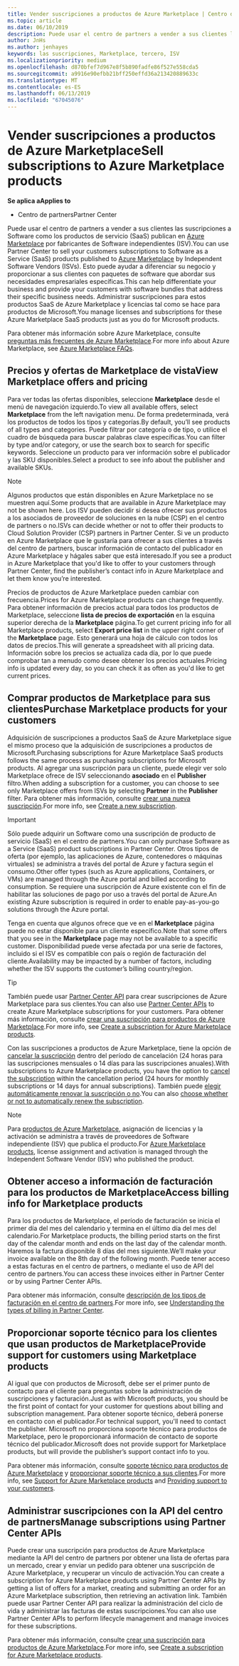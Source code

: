 ```yaml
---
title: Vender suscripciones a productos de Azure Marketplace | Centro de partners
ms.topic: article
ms.date: 06/10/2019
description: Puede usar el centro de partners a vender a sus clientes las suscripciones a Software como servicio (SaaS) productos publican en Azure Marketplace por fabricantes de Software independientes (ISV).
author: JnHs
ms.author: jenhayes
keywords: las suscripciones, Marketplace, tercero, ISV
ms.localizationpriority: medium
ms.openlocfilehash: d870bfef7d967e8f5b890fadfe86f527e558cda5
ms.sourcegitcommit: a9916e90efbb21bff250effd36a213420889633c
ms.translationtype: MT
ms.contentlocale: es-ES
ms.lasthandoff: 06/13/2019
ms.locfileid: "67045076"
---
```

# <a name="sell-subscriptions-to-azure-marketplace-products"></a><span data-ttu-id="834b2-104">Vender suscripciones a productos de Azure Marketplace</span><span class="sxs-lookup"><span data-stu-id="834b2-104">Sell subscriptions to Azure Marketplace products</span></span>

<span data-ttu-id="834b2-105">**Se aplica a**</span><span class="sxs-lookup"><span data-stu-id="834b2-105">**Applies to**</span></span>

- <span data-ttu-id="834b2-106">Centro de partners</span><span class="sxs-lookup"><span data-stu-id="834b2-106">Partner Center</span></span>

<span data-ttu-id="834b2-107">Puede usar el centro de partners a vender a sus clientes las suscripciones a Software como los productos de servicio (SaaS) publican en [Azure Marketplace](https://azuremarketplace.microsoft.com/marketplace) por fabricantes de Software independientes (ISV).</span><span class="sxs-lookup"><span data-stu-id="834b2-107">You can use Partner Center to sell your customers subscriptions to Software as a Service (SaaS) products published to [Azure Marketplace](https://azuremarketplace.microsoft.com/marketplace) by Independent Software Vendors (ISVs).</span></span> <span data-ttu-id="834b2-108">Esto puede ayudar a diferenciar su negocio y proporcionar a sus clientes con paquetes de software que abordar sus necesidades empresariales específicas.</span><span class="sxs-lookup"><span data-stu-id="834b2-108">This can help differentiate your business and provide your customers with software bundles that address their specific business needs.</span></span> <span data-ttu-id="834b2-109">Administrar suscripciones para estos productos SaaS de Azure Marketplace y licencias tal como se hace para productos de Microsoft.</span><span class="sxs-lookup"><span data-stu-id="834b2-109">You manage licenses and subscriptions for these Azure Marketplace SaaS products just as you do for Microsoft products.</span></span>

<span data-ttu-id="834b2-110">Para obtener más información sobre Azure Marketplace, consulte [preguntas más frecuentes de Azure Marketplace](https://docs.microsoft.com/azure/marketplace/marketplace-faq-publisher-guide).</span><span class="sxs-lookup"><span data-stu-id="834b2-110">For more info about Azure Marketplace, see [Azure Marketplace FAQs](https://docs.microsoft.com/azure/marketplace/marketplace-faq-publisher-guide).</span></span>

## <a name="view-marketplace-offers-and-pricing"></a><span data-ttu-id="834b2-111">Precios y ofertas de Marketplace de vista</span><span class="sxs-lookup"><span data-stu-id="834b2-111">View Marketplace offers and pricing</span></span>

<span data-ttu-id="834b2-112">Para ver todas las ofertas disponibles, seleccione **Marketplace** desde el menú de navegación izquierdo.</span><span class="sxs-lookup"><span data-stu-id="834b2-112">To view all available offers, select **Marketplace** from the left navigation menu.</span></span> <span data-ttu-id="834b2-113">De forma predeterminada, verá los productos de todos los tipos y categorías.</span><span class="sxs-lookup"><span data-stu-id="834b2-113">By default, you’ll see products of all types and categories.</span></span> <span data-ttu-id="834b2-114">Puede filtrar por categoría o de tipo, o utilice el cuadro de búsqueda para buscar palabras clave específicas.</span><span class="sxs-lookup"><span data-stu-id="834b2-114">You can filter by type and/or category, or use the search box to search for specific keywords.</span></span> <span data-ttu-id="834b2-115">Seleccione un producto para ver información sobre el publicador y las SKU disponibles.</span><span class="sxs-lookup"><span data-stu-id="834b2-115">Select a product to see info about the publisher and available SKUs.</span></span>

> [!NOTE]
> <span data-ttu-id="834b2-116">Algunos productos que están disponibles en Azure Marketplace no se muestren aquí.</span><span class="sxs-lookup"><span data-stu-id="834b2-116">Some products that are available in Azure Marketplace may not be shown here.</span></span> <span data-ttu-id="834b2-117">Los ISV pueden decidir si desea ofrecer sus productos a los asociados de proveedor de soluciones en la nube (CSP) en el centro de partners o no.</span><span class="sxs-lookup"><span data-stu-id="834b2-117">ISVs can decide whether or not to offer their products to Cloud Solution Provider (CSP) partners in Partner Center.</span></span> <span data-ttu-id="834b2-118">Si ve un producto en Azure Marketplace que le gustaría para ofrecer a sus clientes a través del centro de partners, buscar información de contacto del publicador en Azure Marketplace y hágales saber que está interesado.</span><span class="sxs-lookup"><span data-stu-id="834b2-118">If you see a product in Azure Marketplace that you'd like to offer to your customers through Partner Center, find the publisher’s contact info in Azure Marketplace and let them know you’re interested.</span></span>

<span data-ttu-id="834b2-119">Precios de productos de Azure Marketplace pueden cambiar con frecuencia.</span><span class="sxs-lookup"><span data-stu-id="834b2-119">Prices for Azure Marketplace products can change frequently.</span></span> <span data-ttu-id="834b2-120">Para obtener información de precios actual para todos los productos de Marketplace, seleccione **lista de precios de exportación** en la esquina superior derecha de la **Marketplace** página.</span><span class="sxs-lookup"><span data-stu-id="834b2-120">To get current pricing info for all Marketplace products, select **Export price list** in the upper right corner of the **Marketplace** page.</span></span> <span data-ttu-id="834b2-121">Esto generará una hoja de cálculo con todos los datos de precios.</span><span class="sxs-lookup"><span data-stu-id="834b2-121">This will generate a spreadsheet with all pricing data.</span></span> <span data-ttu-id="834b2-122">Información sobre los precios se actualiza cada día, por lo que puede comprobar tan a menudo como desee obtener los precios actuales.</span><span class="sxs-lookup"><span data-stu-id="834b2-122">Pricing info is updated every day, so you can check it as often as you'd like to get current prices.</span></span>

## <a name="purchase-marketplace-products-for-your-customers"></a><span data-ttu-id="834b2-123">Comprar productos de Marketplace para sus clientes</span><span class="sxs-lookup"><span data-stu-id="834b2-123">Purchase Marketplace products for your customers</span></span>

<span data-ttu-id="834b2-124">Adquisición de suscripciones a productos SaaS de Azure Marketplace sigue el mismo proceso que la adquisición de suscripciones a productos de Microsoft.</span><span class="sxs-lookup"><span data-stu-id="834b2-124">Purchasing subscriptions for Azure Marketplace SaaS products follows the same process as purchasing subscriptions for Microsoft products.</span></span> <span data-ttu-id="834b2-125">Al agregar una suscripción para un cliente, puede elegir ver solo Marketplace ofrece de ISV seleccionando **asociado** en el **Publisher** filtro.</span><span class="sxs-lookup"><span data-stu-id="834b2-125">When adding a subscription for a customer, you can choose to see only Marketplace offers from ISVs by selecting **Partner** in the **Publisher** filter.</span></span> <span data-ttu-id="834b2-126">Para obtener más información, consulte [crear una nueva suscripción](create-a-new-subscription.md).</span><span class="sxs-lookup"><span data-stu-id="834b2-126">For more info, see [Create a new subscription](create-a-new-subscription.md).</span></span>

> [!IMPORTANT]
> <span data-ttu-id="834b2-127">Sólo puede adquirir un Software como una suscripción de producto de servicio (SaaS) en el centro de partners.</span><span class="sxs-lookup"><span data-stu-id="834b2-127">You can only purchase Software as a Service (SaaS) product subscriptions in Partner Center.</span></span> <span data-ttu-id="834b2-128">Otros tipos de oferta (por ejemplo, las aplicaciones de Azure, contenedores o máquinas virtuales) se administra a través del portal de Azure y factura según el consumo.</span><span class="sxs-lookup"><span data-stu-id="834b2-128">Other offer types (such as Azure applications, Containers, or VMs) are managed through the Azure portal and billed according to consumption.</span></span> <span data-ttu-id="834b2-129">Se requiere una suscripción de Azure existente con el fin de habilitar las soluciones de pago por uso a través del portal de Azure.</span><span class="sxs-lookup"><span data-stu-id="834b2-129">An existing Azure subscription is required in order to enable pay-as-you-go solutions through the Azure portal.</span></span>

<span data-ttu-id="834b2-130">Tenga en cuenta que algunos ofrece que ve en el **Marketplace** página puede no estar disponible para un cliente específico.</span><span class="sxs-lookup"><span data-stu-id="834b2-130">Note that some offers that you see in the **Marketplace** page may not be available to a specific customer.</span></span> <span data-ttu-id="834b2-131">Disponibilidad puede verse afectada por una serie de factores, incluido si el ISV es compatible con país o región de facturación del cliente.</span><span class="sxs-lookup"><span data-stu-id="834b2-131">Availability may be impacted by a number of factors, including whether the ISV supports the customer’s billing country/region.</span></span>

> [!TIP]
> <span data-ttu-id="834b2-132">También puede usar [Partner Center API](https://docs.microsoft.com/partner-center/develop/) para crear suscripciones de Azure Marketplace para sus clientes.</span><span class="sxs-lookup"><span data-stu-id="834b2-132">You can also use [Partner Center APIs](https://docs.microsoft.com/partner-center/develop/) to create Azure Marketplace subscriptions for your customers.</span></span> <span data-ttu-id="834b2-133">Para obtener más información, consulte [crear una suscripción para productos de Azure Marketplace](https://docs.microsoft.com/partner-center/develop/create-subscription-azure-marketplace-products).</span><span class="sxs-lookup"><span data-stu-id="834b2-133">For more info, see [Create a subscription for Azure Marketplace products](https://docs.microsoft.com/partner-center/develop/create-subscription-azure-marketplace-products).</span></span>

<span data-ttu-id="834b2-134">Con las suscripciones a productos de Azure Marketplace, tiene la opción de [cancelar la suscripción](https://docs.microsoft.com/partner-center/create-a-new-subscription#cancel-a-subscription) dentro del período de cancelación (24 horas para las suscripciones mensuales o 14 días para las suscripciones anuales).</span><span class="sxs-lookup"><span data-stu-id="834b2-134">With subscriptions to Azure Marketplace products, you have the option to [cancel the subscription](https://docs.microsoft.com/partner-center/create-a-new-subscription#cancel-a-subscription) within the cancellation period (24 hours for monthly subscriptions or 14 days for annual subscriptions).</span></span> <span data-ttu-id="834b2-135">También puede [elegir automáticamente renovar la suscripción o no](https://docs.microsoft.com/partner-center/create-a-new-subscription#choose-whether-to-automatically-renew-an-azure-marketplace-subscription).</span><span class="sxs-lookup"><span data-stu-id="834b2-135">You can also [choose whether or not to automatically renew the subscription](https://docs.microsoft.com/partner-center/create-a-new-subscription#choose-whether-to-automatically-renew-an-azure-marketplace-subscription).</span></span>

> [!NOTE]
> <span data-ttu-id="834b2-136">Para [productos de Azure Marketplace](sell-marketplace-products.md), asignación de licencias y la activación se administra a través de proveedores de Software independiente (ISV) que publica el producto.</span><span class="sxs-lookup"><span data-stu-id="834b2-136">For [Azure Marketplace products](sell-marketplace-products.md), license assignment and activation is managed through the Independent Software Vendor (ISV) who published the product.</span></span>

## <a name="access-billing-info-for-marketplace-products"></a><span data-ttu-id="834b2-137">Obtener acceso a información de facturación para los productos de Marketplace</span><span class="sxs-lookup"><span data-stu-id="834b2-137">Access billing info for Marketplace products</span></span>

<span data-ttu-id="834b2-138">Para los productos de Marketplace, el período de facturación se inicia el primer día del mes del calendario y termina en el último día del mes del calendario.</span><span class="sxs-lookup"><span data-stu-id="834b2-138">For Marketplace products, the billing period starts on the first day of the calendar month and ends on the last day of the calendar month.</span></span> <span data-ttu-id="834b2-139">Haremos la factura disponible 8 días del mes siguiente.</span><span class="sxs-lookup"><span data-stu-id="834b2-139">We’ll make your invoice available on the 8th day of the following month.</span></span> <span data-ttu-id="834b2-140">Puede tener acceso a estas facturas en el centro de partners, o mediante el uso de API del centro de partners.</span><span class="sxs-lookup"><span data-stu-id="834b2-140">You can access these invoices either in Partner Center or by using Partner Center APIs.</span></span>

<span data-ttu-id="834b2-141">Para obtener más información, consulte [descripción de los tipos de facturación en el centro de partners](https://docs.microsoft.com/partner-center/billing-different-types#billing-for-one-time-and-select-recurring-charges).</span><span class="sxs-lookup"><span data-stu-id="834b2-141">For more info, see [Understanding the types of billing in Partner Center](https://docs.microsoft.com/partner-center/billing-different-types#billing-for-one-time-and-select-recurring-charges).</span></span>

## <a name="provide-support-for-customers-using-marketplace-products"></a><span data-ttu-id="834b2-142">Proporcionar soporte técnico para los clientes que usan productos de Marketplace</span><span class="sxs-lookup"><span data-stu-id="834b2-142">Provide support for customers using Marketplace products</span></span>

<span data-ttu-id="834b2-143">Al igual que con productos de Microsoft, debe ser el primer punto de contacto para el cliente para preguntas sobre la administración de suscripciones y facturación.</span><span class="sxs-lookup"><span data-stu-id="834b2-143">Just as with Microsoft products, you should be the first point of contact for your customer for questions about billing and subscription management.</span></span> <span data-ttu-id="834b2-144">Para obtener soporte técnico, deberá ponerse en contacto con el publicador.</span><span class="sxs-lookup"><span data-stu-id="834b2-144">For technical support, you'll need to contact the publisher.</span></span> <span data-ttu-id="834b2-145">Microsoft no proporciona soporte técnico para productos de Marketplace, pero le proporcionará información de contacto de soporte técnico del publicador.</span><span class="sxs-lookup"><span data-stu-id="834b2-145">Microsoft does not provide support for Marketplace products, but will provide the publisher’s support contact info to you.</span></span>

<span data-ttu-id="834b2-146">Para obtener más información, consulte [soporte técnico para productos de Azure Marketplace](https://docs.microsoft.com/partner-center/report-problems-on-behalf-of-a-customer#support-for-azure-marketplace-products) y [proporcionar soporte técnico a sus clientes](https://docs.microsoft.com/partner-center/customer-support).</span><span class="sxs-lookup"><span data-stu-id="834b2-146">For more info, see [Support for Azure Marketplace products](https://docs.microsoft.com/partner-center/report-problems-on-behalf-of-a-customer#support-for-azure-marketplace-products) and [Providing support to your customers](https://docs.microsoft.com/partner-center/customer-support).</span></span>

## <a name="manage-subscriptions-using-partner-center-apis"></a><span data-ttu-id="834b2-147">Administrar suscripciones con la API del centro de partners</span><span class="sxs-lookup"><span data-stu-id="834b2-147">Manage subscriptions using Partner Center APIs</span></span>

<span data-ttu-id="834b2-148">Puede crear una suscripción para productos de Azure Marketplace mediante la API del centro de partners por obtener una lista de ofertas para un mercado, crear y enviar un pedido para obtener una suscripción de Azure Marketplace, y recuperar un vínculo de activación.</span><span class="sxs-lookup"><span data-stu-id="834b2-148">You can create a subscription for Azure Marketplace products using Partner Center APIs by getting a list of offers for a market, creating and submitting an order for an Azure Marketplace subscription, then retrieving an activation link.</span></span> <span data-ttu-id="834b2-149">También puede usar Partner Center API para realizar la administración del ciclo de vida y administrar las facturas de estas suscripciones.</span><span class="sxs-lookup"><span data-stu-id="834b2-149">You can also use Partner Center APIs to perform lifecycle management and manage invoices for these subscriptions.</span></span>

<span data-ttu-id="834b2-150">Para obtener más información, consulte [crear una suscripción para productos de Azure Marketplace](https://docs.microsoft.com/partner-center/develop/create-subscription-azure-marketplace-products).</span><span class="sxs-lookup"><span data-stu-id="834b2-150">For more info, see [Create a subscription for Azure Marketplace products](https://docs.microsoft.com/partner-center/develop/create-subscription-azure-marketplace-products).</span></span>